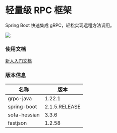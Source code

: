 # 轻量级 RPC 框架

Spring Boot 快速集成 gRPC，轻松实现远程方法调用。

![](https://upload-images.jianshu.io/upload_images/3424642-d75dbd4a26d8174d.png?imageMogr2/auto-orient/strip%7CimageView2/2/w/1240)

### 使用文档

[新人入门文档](https://github.com/ChinaSilence/spring-boot-starter-grpc/wiki)

### 版本信息

名称|版本
--|--
grpc-java|1.22.1
spring-boot|2.1.5.RELEASE
sofa-hessian|3.3.6
fastjson|1.2.58
